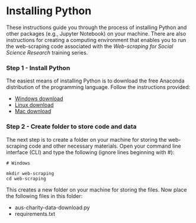 # Installing Python
These instructions guide you through the process of installing Python and other packages (e.g., Jupyter Notebook) on your machine. There are also instructions for creating a computing environment that enables you to run the web-scraping code associated with the *Web-scraping for Social Science Research* training series.

### Step 1 - Install Python

The easiest means of installing Python is to download the free Anaconda distribution of the programming language. Follow the instructions provided:
* <a href="https://www.anaconda.com/distribution/#windows" target=_blank>Windows download</a>
* <a href="https://www.anaconda.com/distribution/#linux" target=_blank>Linux download</a>
* <a href="https://www.anaconda.com/distribution/#macos" target=_blank>Mac download</a>

### Step 2 - Create folder to store code and data

The next step is to create a folder on your machine for storing the web-scraping code and other necessary materials. Open your command line interface (CLI) and type the following (ignore lines beginning with #):
```
# Windows

mkdir web-scraping
cd web-scraping
```

This creates a new folder on your machine for storing the files. Now place the following files in this folder:
* aus-charity-data-download.py
* requirements.txt

